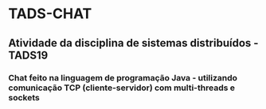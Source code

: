 # TADS-CHAT
## Atividade da disciplina de sistemas distribuídos - TADS19
### Chat feito na linguagem de programação Java - utilizando comunicação TCP (cliente-servidor) com multi-threads e sockets

